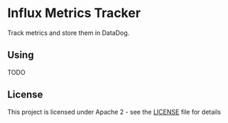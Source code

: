 # Influx Metrics Tracker

Track metrics and store them in DataDog.

## Using
TODO

## License

This project is licensed under Apache 2 - see the [LICENSE](LICENSE) file for details
